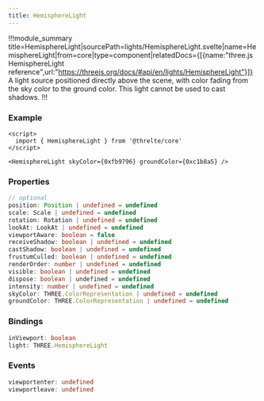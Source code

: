 ```yaml
---
title: HemisphereLight
---
```


!!!module_summary title=HemisphereLight|sourcePath=lights/HemisphereLight.svelte|name=HemisphereLight|from=core|type=component|relatedDocs={[{name:"three.js HemisphereLight reference",url:"https://threejs.org/docs/#api/en/lights/HemisphereLight"}]}
A light source positioned directly above the scene, with color fading from the sky color to the ground color.
This light cannot be used to cast shadows.
!!!

### Example

```svelte
<script>
  import { HemisphereLight } from '@threlte/core'
</script>

<HemisphereLight skyColor={0xfb9796} groundColor={0xc1b8a5} />
```

### Properties

```ts
// optional
position: Position | undefined = undefined
scale: Scale | undefined = undefined
rotation: Rotation | undefined = undefined
lookAt: LookAt | undefined = undefined
viewportAware: boolean = false
receiveShadow: boolean | undefined = undefined
castShadow: boolean | undefined = undefined
frustumCulled: boolean | undefined = undefined
renderOrder: number | undefined = undefined
visible: boolean | undefined = undefined
dispose: boolean | undefined = undefined
intensity: number | undefined = undefined
skyColor: THREE.ColorRepresentation | undefined = undefined
groundColor: THREE.ColorRepresentation | undefined = undefined
```

### Bindings

```ts
inViewport: boolean
light: THREE.HemisphereLight
```

### Events

```ts
viewportenter: undefined
viewportleave: undefined
```
